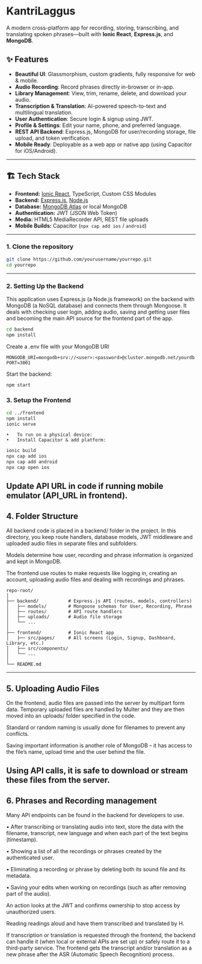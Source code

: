 # KantriLaggus

A modern cross-platform app for recording, storing, transcribing, and translating spoken phrases—built with 
**Ionic React**, **Express.js**, and **MongoDB**.

## ✨ Features

- **Beautiful UI**: Glassmorphism, custom gradients, fully responsive for web & mobile.
- **Audio Recording**: Record phrases directly in-browser or in-app.
- **Library Management**: View, trim, rename, delete, and download your audio.
- **Transcription & Translation**: AI-powered speech-to-text and multilingual translation.
- **User Authentication**: Secure login & signup using JWT.
- **Profile & Settings**: Edit your name, phone, and preferred language.
- **REST API Backend**: Express.js, MongoDB for user/recording storage, file upload, and token verification.
- **Mobile Ready**: Deployable as a web app or native app (using Capacitor for iOS/Android).

---

## 🏗️ Tech Stack

- **Frontend:** [Ionic React](https://ionicframework.com/), TypeScript, Custom CSS Modules
- **Backend:** [Express.js](https://expressjs.com/), [Node.js](https://nodejs.org/)
- **Database:** [MongoDB Atlas](https://www.mongodb.com/atlas) or local MongoDB
- **Authentication:** JWT (JSON Web Token)
- **Media:** HTML5 MediaRecorder API, REST file uploads
- **Mobile Builds:** Capacitor (`npx cap add ios` / `android`)

---



### 1. Clone the repository

```bash
git clone https://github.com/yourusername/yourrepo.git
cd yourrepo

```
---

### 2. Setting Up the Backend

This application uses Express.js (a Node.js framework) on the backend with MongoDB (a NoSQL database) and connects them through Mongoose. It deals with checking user login, adding audio, saving and getting user files and becoming the main API source for the frontend part of the app.

```bash
cd backend
npm install
```

Create a .env file with your MongoDB URI 
```
MONGODB_URI=mongodb+srv://<user>:<password>@cluster.mongodb.net/yourdb
PORT=3001
```
Start the backend:

```bash
npm start
```

### 3. Setup the Frontend

```bash
cd ../frontend
npm install
ionic serve
```
	•	To run on a physical device:
	•	Install Capacitor & add platform:

```bash
ionic build
npx cap add ios
npx cap add android
npx cap open ios  
```

Update API URL in code if running mobile emulator (API_URL in frontend).
---


## 4. Folder Structure


All backend code is placed in a backend/ folder in the project. In this directory, you keep route handlers, database models, JWT middleware and uploaded audio files in separate files and subfolders.

Models determine how user, recording and phrase information is organized and kept in MongoDB.

The frontend use routes to make requests like logging in, creating an account, uploading audio files and dealing with recordings and phrases.



```
repo-root/
│
├── backend/           # Express.js API (routes, models, controllers)
│   ├── models/        # Mongoose schemas for User, Recording, Phrase
│   ├── routes/        # API route handlers
│   ├── uploads/       # Audio file storage
│   └── ...            
│
├── frontend/          # Ionic React app
│   ├── src/pages/     # All screens (Login, Signup, Dashboard, Library, etc.)
│   ├── src/components/
│   └── ...
│
└── README.md

```
---
## 5. Uploading Audio Files

On the frontend, audio files are passed into the server by multipart form data. Temporary uploaded files are handled by Multer and they are then moved into an uploads/ folder specified in the code. 

Standard or random naming is usually done for filenames to prevent any conflicts.

Saving important information is another role of MongoDB – it has access to the file’s name, upload time and the user behind the file.


Using API calls, it is safe to download or stream these files from the server.
---
## 6. Phrases and Recording management

Many API endpoints can be found in the backend for developers to use.

•	After transcribing or translating audio into text, store the data with the filename, transcript, new language and when each part of the text begins (timestamp).

•	Showing a list of all the recordings or phrases created by the authenticated user.

•	Eliminating a recording or phrase by deleting both its sound file and its metadata.

•	Saving your edits when working on recordings (such as after removing part of the audio).

An action looks at the JWT and confirms ownership to stop access by unauthorized users.

Reading readings aloud and have them transcribed and translated by H.

If transcription or translation is requested through the frontend, the backend can handle it (when local or external APIs are set up) or safely route it to a third-party service. The frontend gets the transcript and/or translation as a new phrase after the ASR (Automatic Speech Recognition) process.